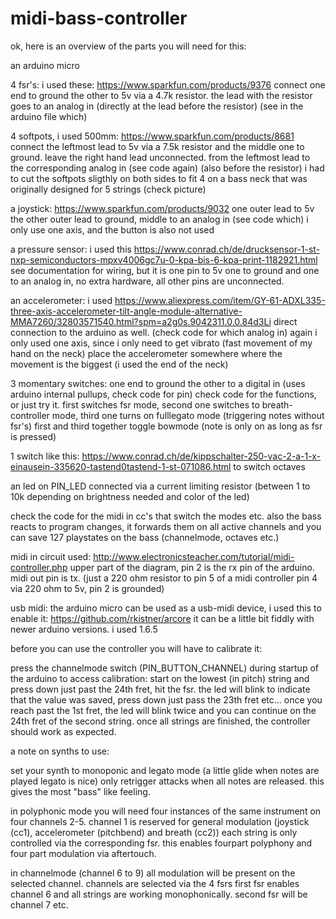 # midi-bass-controller

ok, here is an overview of the parts you will need for this:

an arduino micro

4 fsr's: i used these: https://www.sparkfun.com/products/9376 connect one end to ground the other to 5v via a 4.7k resistor. the lead with the resistor goes to an analog in (directly at the lead before the resistor) (see in the arduino file which)

4 softpots, i used 500mm: https://www.sparkfun.com/products/8681 connect the leftmost lead to 5v via a 7.5k resistor and the middle one to ground. leave the right hand lead unconnected. from the leftmost lead to the corresponding analog in (see code again) (also before the resistor) i had to cut the softpots sligthly on both sides to fit 4 on a bass neck that was originally designed for 5 strings (check picture)

a joystick: https://www.sparkfun.com/products/9032 one outer lead to 5v the other outer lead to ground, middle to an analog in (see code which) i only use one axis, and the button is also not used

a pressure sensor: i used this https://www.conrad.ch/de/drucksensor-1-st-nxp-semiconductors-mpxv4006gc7u-0-kpa-bis-6-kpa-print-1182921.html see documentation for wiring, but it is one pin to 5v one to ground and one to an analog in, no extra hardware, all other pins are unconnected.

an accelerometer: i used https://www.aliexpress.com/item/GY-61-ADXL335-three-axis-accelerometer-tilt-angle-module-alternative-MMA7260/32803571540.html?spm=a2g0s.9042311.0.0.84d3Li direct connection to the arduino as well. (check code for which analog in) again i only used one axis, since i only need to get vibrato (fast movement of my hand on the neck) place the accelerometer somewhere where the movement is the biggest (i used the end of the neck)

3 momentary switches: one end to ground the other to a digital in (uses arduino internal pullups, check code for pin)
check code for the functions, or just try it. first switches fsr mode, second one switches to breath-controller mode, third one turns on fulllegato mode (triggering notes without fsr's) first and third together toggle bowmode (note is only on as long as fsr is pressed)

1 switch like this: https://www.conrad.ch/de/kippschalter-250-vac-2-a-1-x-einausein-335620-tastend0tastend-1-st-071086.html to switch octaves

an led on PIN_LED connected via a current limiting resistor (between 1 to 10k depending on brightness needed and color of the led)

check the code for the midi in cc's that switch the modes etc. also the bass reacts to program changes, it forwards them on all active channels and you can save 127 playstates on the bass (channelmode, octaves etc.)

midi in circuit used: http://www.electronicsteacher.com/tutorial/midi-controller.php upper part of the diagram, pin 2 is the rx pin of the arduino. midi out pin is tx. (just a 220 ohm resistor to pin 5 of a midi controller pin 4 via 220 ohm to 5v, pin 2 is grounded)

usb midi: the arduino micro can be used as a usb-midi device, i used this to enable it: https://github.com/rkistner/arcore
it can be a little bit fiddly with newer arduino versions. i used 1.6.5

before you can use the controller you will have to calibrate it:

press the channelmode switch (PIN_BUTTON_CHANNEL) during startup of the arduino to access calibration:
start on the lowest (in pitch) string and press down just past the 24th fret, hit the fsr. the led will blink to indicate that the value was saved, press down just pass the 23th fret etc... once you reach past the 1st fret, the led will blink twice and you can continue on the 24th fret of the second string. once all strings are finished, the controller should work as expected.

a note on synths to use:

set your synth to monoponic and legato mode (a little glide when notes are played legato is nice) only retrigger attacks when all notes are released. this gives the most "bass" like feeling.

in polyphonic mode you will need four instances of the same instrument on four channels 2-5. channel 1 is reserved for general modulation (joystick (cc1), accelerometer (pitchbend) and breath (cc2)) each string is only controlled via the corresponding fsr. this enables fourpart polyphony and four part modulation via aftertouch.

in channelmode (channel 6 to 9) all modulation will be present on the selected channel. channels are selected via the 4 fsrs first fsr enables channel 6 and all strings are working monophonically. second fsr will be channel 7 etc.




